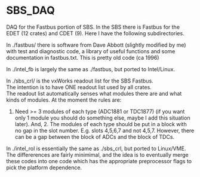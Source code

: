 # SBS_DAQ
DAQ for the Fastbus portion of SBS.
In the SBS there is Fastbus for the EDET (12 crates) and CDET (9).
Here I have the following subdirectories.

In ./fastbus/ there is software from Dave Abbott (slightly modified by me)
with test and diagnostic code, a library of useful functions and some 
documentation in fastbus.txt.  This is pretty old code (ca 1996)

In ./intel_fb is largely the same as ./fastbus, but ported to Intel/Linux.

In ./sbs_crl/ is the vxWorks readout list for the SBS Fastbus.  
The intention is to have ONE readout list used by all crates.  
The readout list automatically senses what modules there are and 
what kinds of modules. At the moment the rules are: 
1. Need >= 3 modules of each type (ADC1881 or TDC1877) 
(if you want only 1 module you should do something else, maybe I
add this situation later).  And, 2. The 
modules of each type should be put in a block with no gap in
the slot number. E.g. slots 4,5,6,7 and not 4,5,7.  However, there
can be a gap between the block of ADCs and the block of TDCs.

In ./intel_rol is essentially the same as ./sbs_crl, but ported to
Linux/VME.  The differerences are fairly minimimal, and the idea
is to eventually merge these codes into one code which has the
appropriate preprocessor flags to pick the platform dependence.


 
